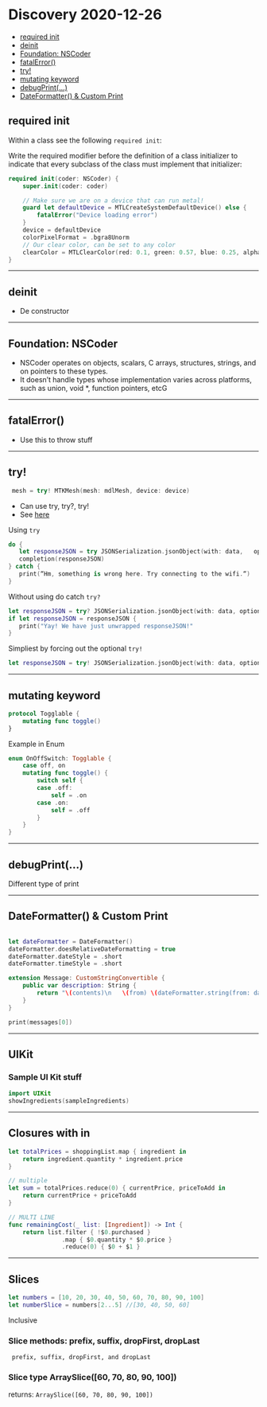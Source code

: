 # Discovery 2020-12-26 

<!-- vscode-markdown-toc -->
* [required init](#requiredinit)
* [deinit](#deinit)
* [Foundation: NSCoder](#Foundation:NSCoder)
* [fatalError()](#fatalError)
* [try!](#try)
* [mutating keyword](#mutatingkeyword)
* [debugPrint(...)](#debugPrint...)
* [DateFormatter() & Custom Print](#DateFormatterCustomPrint)

<!-- vscode-markdown-toc-config
	numbering=false
	autoSave=true
	/vscode-markdown-toc-config -->
<!-- /vscode-markdown-toc -->

## <a name='requiredinit'></a>required init

Within a class see the following `required init`:

Write the required modifier before the definition of a class initializer to indicate that every subclass of the class must implement that initializer:

```swift
required init(coder: NSCoder) {
    super.init(coder: coder)

    // Make sure we are on a device that can run metal!
    guard let defaultDevice = MTLCreateSystemDefaultDevice() else {
        fatalError("Device loading error")
    }
    device = defaultDevice
    colorPixelFormat = .bgra8Unorm
    // Our clear color, can be set to any color
    clearColor = MTLClearColor(red: 0.1, green: 0.57, blue: 0.25, alpha: 1)
}
```



-----------------------------------------------------------

## <a name='deinit'></a>deinit 
- De constructor 

-----------------------------------------------------------

## <a name='Foundation:NSCoder'></a>Foundation: NSCoder
- NSCoder operates on objects, scalars, C arrays, structures, strings, and on pointers to these types. 
- It doesn’t handle types whose implementation varies across platforms, such as union, void *, function pointers, etcG

-----------------------------------------------------------

## <a name='fatalError'></a>fatalError()
- Use this to throw stuff 


-----------------------------------------------------------

## <a name='try'></a>try!

```swift
 mesh = try! MTKMesh(mesh: mdlMesh, device: device)
```

- Can use try, try?, try!
- See [here](https://medium.com/@JoyceMatos/error-handling-in-swift-3-try-try-and-try-f19705e32ff4)

Using `try`

```swift
do {
   let responseJSON = try JSONSerialization.jsonObject(with: data,   options: []) as! [[String: Any]]
   completion(responseJSON)
} catch {
   print(“Hm, something is wrong here. Try connecting to the wifi.“)
}
```

Without using do catch `try?`

```swift
let responseJSON = try? JSONSerialization.jsonObject(with: data, options: []) as! [[String: Any]]
if let responseJSON = responseJSON {
   print("Yay! We have just unwrapped responseJSON!"
}
```

Simpliest by forcing out the optional `try!`

```swift
let responseJSON = try! JSONSerialization.jsonObject(with: data, options: []) as! [[String: Any]]
```

-----------------------------------------------------------

## <a name='mutatingkeyword'></a>mutating keyword 

```swift
protocol Togglable {
    mutating func toggle()
}
```

Example in Enum

```swift
enum OnOffSwitch: Togglable {
    case off, on
    mutating func toggle() {
        switch self {
        case .off:
            self = .on
        case .on:
            self = .off
        }
    }
}
```

-----------------------------------------------------------

## <a name='debugPrint...'></a>debugPrint(...)

Different type of print

-----------------------------------------------------------

## <a name='DateFormatterCustomPrint'></a>DateFormatter() & Custom Print 

```swift

let dateFormatter = DateFormatter()
dateFormatter.doesRelativeDateFormatting = true
dateFormatter.dateStyle = .short
dateFormatter.timeStyle = .short

extension Message: CustomStringConvertible {
    public var description: String {
        return "\(contents)\n   \(from) \(dateFormatter.string(from: date))"
    }
}

print(messages[0])
```

-----------------------------------------------------------

## UIKit

### Sample UI Kit stuff

```swift
import UIKit
showIngredients(sampleIngredients)
```

-----------------------------------------------------------

## Closures with in

```swift
let totalPrices = shoppingList.map { ingredient in
    return ingredient.quantity * ingredient.price
}

// multiple 
let sum = totalPrices.reduce(0) { currentPrice, priceToAdd in
    return currentPrice + priceToAdd
}

// MULTI LINE
func remainingCost(_ list: [Ingredient]) -> Int {
    return list.filter { !$0.purchased }
               .map { $0.quantity * $0.price }
               .reduce(0) { $0 + $1 }
```

-----------------------------------------------------------

## Slices

```swift
let numbers = [10, 20, 30, 40, 50, 60, 70, 80, 90, 100]
let numberSlice = numbers[2...5] //[30, 40, 50, 60]
```

Inclusive

### Slice methods: prefix, suffix, dropFirst, dropLast

```
 prefix, suffix, dropFirst, and dropLast 
```

### Slice type ArraySlice([60, 70, 80, 90, 100])

returns: `ArraySlice([60, 70, 80, 90, 100])`